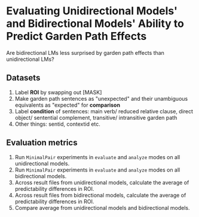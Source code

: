# Evaluating Unidirectional Models' and Bidirectional Models' Ability to Predict Garden Path Effects
Are bidirectional LMs less surprised by garden path effects than unidirectional LMs?

## Datasets
1. Label **ROI** by swapping out \[MASK\]
2. Make garden path sentences as "unexpected" and their unambiguous equivalents as "expected" for **comparison**
3. Label **condition** of sentences: main verb/ reduced relative clause, direct object/ sentential complement, transitive/ intransitive garden path
4. Other things: sentid, contextid etc.


## Evaluation metrics
1. Run `MinimalPair` experiments in `evaluate` and `analyze` modes on all unidirectional models.
2. Run `MinimalPair` experiments in `evaluate` and `analyze` modes on all bidirectional models.
3. Across result files from unidirectional models, calculate the average of predictability differences in ROI.
4. Across result files from bidirectional models, calculate the average of predictability differences in ROI.
5. Compare average from unidirectional models and bidirectional models.
